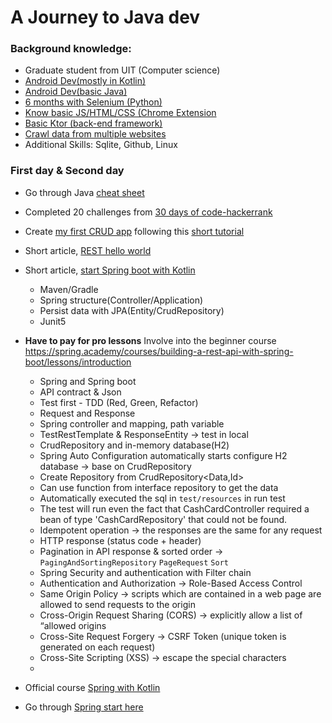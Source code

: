 # A Journey to Java dev

### Background knowledge:

- Graduate student from UIT (Computer science)
- [Android Dev(mostly in Kotlin)](https://github.com/Huythanh0x/AndroidUdemyCoupon)
- [Android Dev(basic Java)](https://github.com/Huythanh0x/SimpleMathMultipleChoice)
- [6 months with Selenium (Python)](https://github.com/Huythanh0x/AutomateWithSeleniumStartProject)
- [Know basic JS/HTML/CSS (Chrome Extension](https://github.com/Huythanh0x/CamblyScheduleHelperChromeExtension)
- [Basic Ktor (back-end framework)](https://github.com/Huythanh0x/UdemyCouponKtorServer)
- [Crawl data from multiple websites](https://github.com/BlogBatDauLapTrinh/create_printable_flashcard_CamBridge)
- Additional Skills: Sqlite, Github, Linux

### First day & Second day

- Go through Java [cheat sheet](https://programmingwithmosh.com/wp-content/uploads/2019/07/Java-Cheat-Sheet.pdf)
- Completed 20 challenges
  from [30 days of code-hackerrank](https://www.hackerrank.com/domains/tutorials/30-days-of-code)
- Create [my first CRUD app](FirstCRUDSpringApp) following
  this [short tutorial](https://www.youtube.com/watch?v=IucFDX3RO9U)
- Short article, [REST hello world](https://spring.io/guides/gs/rest-service/)
- Short article, [start Spring boot with Kotlin](https://spring.io/guides/tutorials/spring-boot-kotlin/)
    - Maven/Gradle
    - Spring structure(Controller/Application)
    - Persist data with JPA(Entity/CrudRepository)
    - Junit5
- **Have to pay for pro lessons** Involve into the beginner
  course <https://spring.academy/courses/building-a-rest-api-with-spring-boot/lessons/introduction>
    - Spring and Spring boot
    - API contract & Json
    - Test first - TDD (Red, Green, Refactor)
    - Request and Response
    - Spring controller and mapping, path variable
    - TestRestTemplate & ResponseEntity -> test in local
    - CrudRepository and in-memory database(H2)
    - Spring Auto Configuration automatically starts configure H2 database -> base on CrudRepository
    - Create Repository from CrudRepository<Data,Id>
    - Can use function from interface repository to get the data
    - Automatically executed the sql in `test/resources` in run test
    - The test will run even the fact that CashCardController required a bean of type 'CashCardRepository' that could
      not be found.
    - Idempotent operation -> the responses are the same for any request
    - HTTP response (status code + header)
    - Pagination in API response & sorted order -> `PagingAndSortingRepository` `PageRequest` `Sort`
    - Spring Security and authentication with Filter chain
    - Authentication and Authorization -> Role-Based Access Control
    - Same Origin Policy -> scripts which are contained in a web page are allowed to send requests to the origin
    - Cross-Origin Request Sharing (CORS) -> explicitly allow a list of “allowed origins
    - Cross-Site Request Forgery -> CSRF Token (unique token is generated on each request)
    - Cross-Site Scripting (XSS) -> escape the special characters
    -
- Official course [Spring with Kotlin](https://spring.io/guides/tutorials/spring-boot-kotlin/)

- Go through [Spring start here](https://www.amazon.com/Spring-Start-Here-Learn-learn/dp/1617298697#customerReviews)